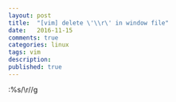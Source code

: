 ```yaml
---
layout: post
title:  "[vim] delete \'\\r\' in window file"
date:   2016-11-15
comments: true
categories: linux
tags: vim
description:
published: true
---
```



:%s/\r//g





